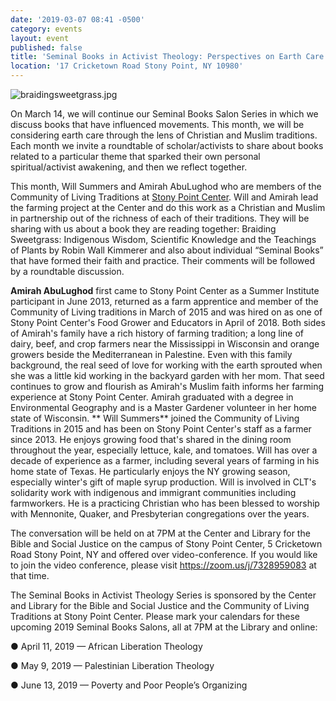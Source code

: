 ```yaml
---
date: '2019-03-07 08:41 -0500'
category: events
layout: event
published: false
title: 'Seminal Books in Activist Theology: Perspectives on Earth Care'
location: '17 Cricketown Road Stony Point, NY 10980'
---
```

![braidingsweetgrass.jpg]({{site.baseurl}}/_posts/braidingsweetgrass.jpg)


On March 14, we will continue our Seminal Books Salon Series in which we discuss books that have influenced movements. This month, we will be considering earth care through the lens of Christian and Muslim traditions. Each month we invite a roundtable of scholar/activists to share about books related to a particular theme that sparked their own personal spiritual/activist awakening, and then we reflect together.

This month, Will Summers and Amirah AbuLughod who are members of the Community of Living Traditions at [Stony Point Center](https://www.stonypointcenter.org). Will and Amirah lead the farming project at the Center and do this work as a Christian and Muslim in partnership out of the richness of each of their traditions. They will be sharing with us about a book they are reading together: Braiding Sweetgrass: Indigenous Wisdom, Scientific Knowledge and the Teachings of Plants  by Robin Wall Kimmerer and also about individual “Seminal Books” that have formed their faith and practice. Their comments will be followed by a roundtable discussion.

**Amirah AbuLughod** first came to Stony Point Center as a Summer Institute participant in June 2013, returned as a farm apprentice and member of the Community of Living traditions in March of 2015 and was hired on as one of Stony Point Center's Food Grower and Educators in April of 2018. Both sides of Amirah's family have a rich history of farming tradition; a long line of dairy, beef, and crop farmers near the Mississippi in Wisconsin and orange growers beside the Mediterranean in Palestine. Even with this family background, the real seed of love for working with the earth sprouted when she was a little kid working in the backyard garden with her mom. That seed continues to grow and flourish as Amirah's Muslim faith informs her farming experience at Stony Point Center. Amirah graduated with a degree in Environmental Geography and is a Master Gardener volunteer in her home state of Wisconsin.
**
Will Summers** joined the Community of Living Traditions in 2015 and has been on Stony Point Center's staff as a farmer since 2013. He enjoys growing food that's shared in the dining room throughout the year, especially lettuce, kale, and tomatoes. Will has over a decade of experience as a farmer, including several years of farming in his home state of Texas.  He particularly enjoys the NY growing season, especially winter's gift of maple syrup production. Will is involved in CLT's solidarity work with indigenous and immigrant communities including farmworkers. He is a practicing Christian who has been blessed to worship with Mennonite, Quaker, and Presbyterian congregations over the years.

The conversation will be held on at 7PM at the Center and Library for the Bible and Social Justice on the campus of Stony Point Center, 5 Cricketown Road Stony Point, NY and offered over video-conference. If you would like to join the video conference, please visit https://zoom.us/j/7328959083 at that time. 

The Seminal Books in Activist Theology Series is sponsored by the Center and Library for the Bible and Social Justice and the Community of Living Traditions at Stony Point Center.
Please mark your calendars for these upcoming 2019 Seminal Books Salons, all at 7PM at the Library and online:

● April 11, 2019 — African Liberation Theology

● May 9, 2019 — Palestinian Liberation Theology

● June 13, 2019 — Poverty and Poor People’s Organizing

